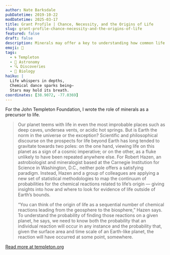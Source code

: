 ```yaml
---
author: Nate Barksdale
pubDatetime: 2019-10-22
modDatetime: 2025-03-17
title: Grant Profile | Chance, Necessity, and the Origins of Life
slug: grant-profile-chance-necessity-and-the-origins-of-life
featured: false
draft: false
description: Minerals may offer a key to understanding how common life is in the universe
emoji: 🌌
tags:
  - 🌀 Templeton
  - 🌌 Astronomy
  - 🔍 Discoveries
  - 🧬 Biology
haiku: |
  Life whispers in depths,  
  Chemical dance sparks being—  
  Stars may hold its breath.
coordinates: [38.9072, -77.0369]
---
```


For the John Templeton Foundation, I wrote the role of minerals as a precursor to life.

> Our planet teems with life in even the most improbable places such as deep caves, undersea vents, or acidic hot springs. But is Earth the norm in the universe or the exception? Scientific and philosophical discourse on the prospects for life beyond Earth has long tended to gravitate towards two poles: on the one hand, viewing life on this planet as a sign of a cosmic imperative; or on the other, as a fluke unlikely to have been repeated anywhere else. For Robert Hazen, an astrobiologist and mineralogist based at the Carnegie Institution for Science in Washington, D.C., neither pole offers a satisfying paradigm. Instead, Hazen and a group of colleagues are applying a new set of statistical methodologies to map the continuum of probabilities for the chemical reactions related to life’s origin — giving insights into how and where to look for evidence of life outside of Earth’s bounds.
>
> “You can think of the origin of life as a sequential number of chemical reactions leading from the geosphere to the biosphere,” Hazen says. To understand the probability of finding those reactions on a given planet, he says, we need to know both the probability that an individual reaction will occur in any instance and the probability that, given the surface area and time scale of an Earth-like planet, the reaction will have occurred at some point, somewhere.

[Read more at templeton.org](https://www.templeton.org/grant/chance-necessity-and-the-origins-of-life)
